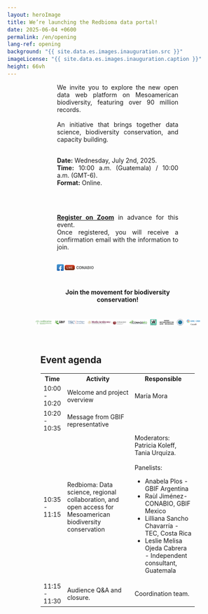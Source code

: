 ```yaml
---
layout: heroImage
title: We’re launching the Redbioma data portal!
date: 2025-06-04 +0600
permalink: /en/opening
lang-ref: opening
background: "{{ site.data.es.images.inauguration.src }}"
imageLicense: "{{ site.data.es.images.inauguration.caption }}"
height: 66vh
---
```


<div style="width:55%; margin:0 auto; text-align: justify;">
We invite you to explore the new open data web platform on Mesoamerican biodiversity, featuring over 90 million records.
<br>
<br>
An initiative that brings together data science, biodiversity conservation, and capacity building.
<br>
<br>

<b>Date:</b> Wednesday, July 2nd, 2025.
<br>
<b>Time:</b> 10:00 a.m. (Guatemala) / 10:00 a.m. (GMT-6).
<br>
<b>Format:</b> Online.

<br>
<br>

<b><a href="https://vc-cudi.zoom.us/meeting/register/7R7KYc7yR5ua3k1pVMEJGQ">Register on Zoom</a></b> in advance for this event.<br>
Once registered, you will receive a confirmation email with the information to join.
<br>
<br>

<img src="/assets/images/icons/img_FBLive-Conabio.png" alt=" " width="30%">

<br>
<br>

<h4 style="text-align: center"><b>Join the movement for biodiversity conservation!</b></h4>

<br>
</div>

<div style="width:75%; margin:0 auto">
<img src="/assets/images/logos/logos_invitacion.png" alt="Logos">
</div>

<br>
<br>

<div style="width:70%; margin:0 auto;">
<h2>Event agenda</h2>

<table>
  <tr>
    <th style="width:15%">Time</th>
    <th>Activity</th>
    <th>Responsible</th>
  </tr>
  <tr>
    <td>10:00 - 10:20</td>
    <td>Welcome and project overview</td>
    <td>María Mora</td>
  </tr>
  <tr>
    <td>10:20 - 10:35</td>
    <td>Message from GBIF representative</td>
    <td> </td>
  </tr>
  <tr>
    <td>10:35 - 11:15</td>
    <td>Redbioma: Data science, regional collaboration, and open access for Mesoamerican biodiversity conservation</td>
    <td>Moderators: Patricia Koleff, Tania Urquiza.
        <br>
        <br>
        Panelists:
        <ul>
            <li>Anabela Plos - GBIF Argentina</li>
            <li>Raùl Jiménez- CONABIO, GBIF Mexico</li>
            <li>Lilliana Sancho Chavarría - TEC, Costa Rica</li>
            <li>Leslie Melisa Ojeda Cabrera - Independent consultant, Guatemala</li>
        </ul>
    </td>
  </tr>
  <tr>
    <td>11:15 - 11:30</td>
    <td>Audience Q&A and closure.</td>
    <td>Coordination team.</td>
  </tr>
</table>
</div>
